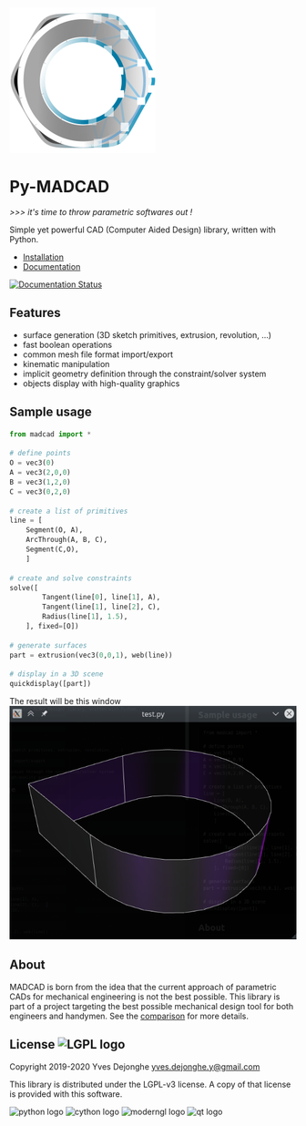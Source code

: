 ![madcad-logo](docs/_static/logo.png)

# Py-MADCAD

*>>> it's time to throw parametric softwares out !*

Simple yet powerful CAD (Computer Aided Design) library, written with Python.

- [Installation](https://pymadcad.readthedocs.io/en/latest/installation.html)
- [Documentation](https://pymadcad.readthedocs.io/en/latest/?)


[![Documentation Status](https://readthedocs.org/projects/pymadcad/badge/?version=latest)](https://pymadcad.readthedocs.io/en/latest/?badge=latest)

## Features

- surface generation (3D sketch primitives, extrusion, revolution, ...)
- fast boolean operations
- common mesh file format import/export
- kinematic manipulation
- implicit geometry definition through the constraint/solver system
- objects display with high-quality graphics

## Sample usage

```python
from madcad import *

# define points
O = vec3(0)
A = vec3(2,0,0)
B = vec3(1,2,0)
C = vec3(0,2,0)

# create a list of primitives
line = [
	Segment(O, A),          
	ArcThrough(A, B, C),
	Segment(C,O),           
	]

# create and solve constraints
solve([
		Tangent(line[0], line[1], A),   
		Tangent(line[1], line[2], C),   
		Radius(line[1], 1.5),           
	], fixed=[O])

# generate surfaces
part = extrusion(vec3(0,0,1), web(line))

# display in a 3D scene
quickdisplay([part])
```

The result will be this window
![example-window](docs/_static/screenshots/readme-example.png)

## About

MADCAD is born from the idea that the current approach of parametric CADs for mechanical engineering is not the best possible. This library is part of a project targeting the best possible mechanical design tool for both engineers and handymen. See the 
[comparison](https://pymadcad.readthedocs.io/en/latest/concepts.html#comparison-with-existing-cad-softwares) 
for more details.

## License   ![LGPL logo](https://www.gnu.org/graphics/lgplv3-88x31.png)

Copyright 2019-2020 Yves Dejonghe <yves.dejonghe.y@gmail.com>

This library is distributed under the LGPL-v3 license. A copy of that license is provided with this software.


![python logo](https://www.python.org/static/img/python-logo.png)
![cython logo](https://avatars3.githubusercontent.com/u/486082?s=200&v=4)
![moderngl logo](https://avatars2.githubusercontent.com/u/26459939?s=200&v=4)
![qt logo](https://cdn2.hubspot.net/hubfs/149513/Qt2017/qt_logo_with_text_green_rgb.png)